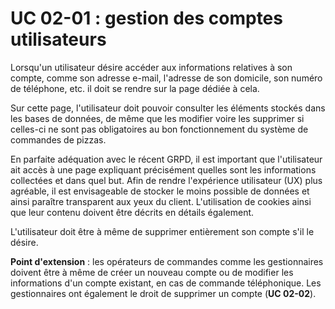 # UC 02-01 : gestion des comptes utilisateurs

Lorsqu'un utilisateur désire accéder aux informations relatives à son compte, comme son adresse e-mail, l'adresse de son domicile, son numéro de téléphone, etc. il doit se rendre sur la page dédiée à cela.

Sur cette page, l'utilisateur doit pouvoir consulter les éléments stockés dans les bases de données, de même que les modifier voire les supprimer si celles-ci ne sont pas obligatoires au bon fonctionnement du système de commandes de pizzas.

En parfaite adéquation avec le récent GRPD, il est important que l'utilisateur ait accès à une page expliquant précisément quelles sont les informations collectées et dans quel but. Afin de rendre l'expérience utilisateur (UX) plus agréable, il est envisageable de stocker le moins possible de données et ainsi paraître transparent aux yeux du client. L'utilisation de cookies ainsi que leur contenu doivent être décrits en détails également.

L'utilisateur doit être à même de supprimer entièrement son compte s'il le désire.

__Point d'extension__ : les opérateurs de commandes comme les gestionnaires doivent être à même de créer un nouveau compte ou de modifier les informations d'un compte existant, en cas de commande téléphonique. Les gestionnaires ont également le droit de supprimer un compte (**UC 02-02**).
